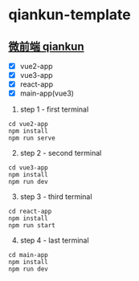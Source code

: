 # qiankun-template
## [微前端 qiankun](https://developer.aliyun.com/article/1116714#slide-10)

- [x] vue2-app
- [x] vue3-app
- [x] react-app
- [x] main-app(vue3)

1. step 1 - first terminal
```shell
cd vue2-app
npm install
npm run serve
```
2. step 2 - second terminal
```shell
cd vue3-app
npm install 
npm run dev
```
3. step 3 - third terminal
```shell
cd react-app
npm install 
npm run start
```
4. step 4 - last terminal
```shell
cd main-app
npm install 
npm run dev
```
